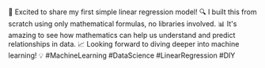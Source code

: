 🚀 Excited to share my first simple linear regression model! 🔍 I built this from scratch using only mathematical formulas, no libraries involved. 📊 It's amazing to see how mathematics can help us understand and predict relationships in data. 📈 Looking forward to diving deeper into machine learning! 💡 #MachineLearning #DataScience #LinearRegression #DIY
